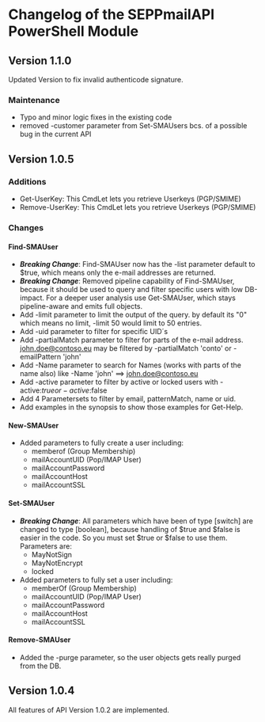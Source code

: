 # Changelog of the SEPPmailAPI PowerShell Module

## Version 1.1.0

Updated Version to fix invalid authenticode signature.

### Maintenance

- Typo and minor logic fixes in the existing code
- removed -customer parameter from Set-SMAUsers bcs. of a possible bug in the current API


## Version 1.0.5

### Additions

- Get-UserKey: This CmdLet lets you retrieve Userkeys (PGP/SMIME)
- Remove-UserKey: This CmdLet lets you retrieve Userkeys (PGP/SMIME)

### Changes

#### Find-SMAUser

- ***Breaking Change***: Find-SMAUser now has the -list parameter default to $true, which means only the e-mail addresses are returned.
- ***Breaking Change***: Removed pipeline capability of Find-SMAUser, because it should be used to query and filter specific users with low DB-impact. For a deeper user analysis use Get-SMAUser, which stays pipeline-aware and emits full objects.
- Add -limit parameter to limit the output of the query. by default its "0" which means no limit, -limit 50 would limit to 50 entries. 
- Add -uid parameter to filter for specific UID´s
- Add -partialMatch parameter to filter for parts of the e-mail address. john.doe@contoso.eu may be filtered by -partialMatch 'conto' or -emailPattern 'john'
- Add -Name parameter to search for Names (works with parts of the name also) like -Name 'john' ==> john.doe@contoso.eu
- Add -active parameter to filter by active or locked users with -active:$true or -active:$false
- Add 4 Parametersets to filter by email, patternMatch, name or uid.
- Add examples in the synopsis to show those examples for Get-Help.

#### New-SMAUser

- Added parameters to fully create a user including:
  - memberof (Group Membership)
  - mailAccountUID (Pop/IMAP User) 
  - mailAccountPassword
  - mailAccountHost
  - mailAccountSSL

#### Set-SMAUser

- ***Breaking Change***: All parameters which have been of type [switch] are changed to type [boolean], because handling of $true and $false is easier in the code. So you must set $true or $false to use them.  Parameters are:
  - MayNotSign
  - MayNotEncrypt
  - locked
- Added parameters to fully set a user including:
  - memberOf (Group Membership)
  - mailAccountUID (Pop/IMAP User)
  - mailAccountPassword
  - mailAccountHost
  - mailAccountSSL

#### Remove-SMAUser

- Added the -purge parameter, so the user objects gets really purged from the DB.


## Version 1.0.4

All features of API Version 1.0.2 are implemented.
